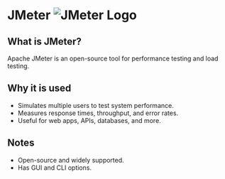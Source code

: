 # JMeter ![JMeter Logo](https://upload.wikimedia.org/wikipedia/commons/4/41/Apache_JMeter_logo.png)

## What is JMeter?
Apache JMeter is an open-source tool for performance testing and load testing.




## Why it is used
- Simulates multiple users to test system performance.
- Measures response times, throughput, and error rates.
- Useful for web apps, APIs, databases, and more.

## Notes
- Open-source and widely supported.
- Has GUI and CLI options.
